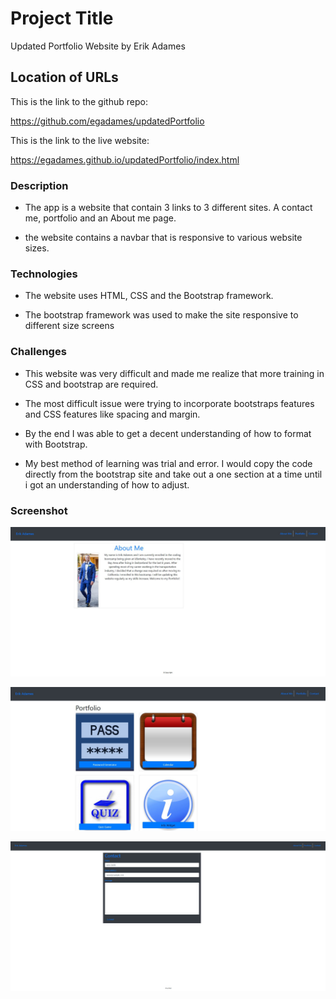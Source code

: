 # Project Title

Updated Portfolio Website by Erik Adames

## Location of URLs

This is the link to the github repo:

https://github.com/egadames/updatedPortfolio

This is the link to the live website:

https://egadames.github.io/updatedPortfolio/index.html

### Description

- The app is a website that contain 3 links to 3 different sites. A contact me, portfolio and an About me page.

- the website contains a navbar that is responsive to various website sizes.

### Technologies

- The website uses HTML, CSS and the Bootstrap framework.

- The bootstrap framework was used to make the site responsive to different size screens

### Challenges

- This website was very difficult and made me realize that more training in CSS and bootstrap are required.

- The most difficult issue were trying to incorporate bootstraps features and CSS features like spacing and margin.

- By the end I was able to get a decent understanding of how to format with Bootstrap.

- My best method of learning was trial and error. I would copy the code directly from the bootstrap site and take out a one section at a time until i got an understanding of how to adjust.

### Screenshot

![About](./Assets/Img/about_shot.JPG "Screenshot of About Me page")

![Portfolio](./Assets/Img/portfolio_shot.JPG "Screenshot of Portfolio page")

![Contact](./Assets/Img/contact_shot.JPG "Screenshot of Contact page")


